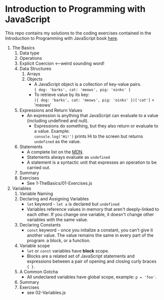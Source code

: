 # Introduction to Programming with JavaScript  
This repo contains my solutions to the coding exercises contained in the Introduction to Programming with JavaScript book [here](https://launchschool.com/books/javascript).
1. The Basics
    1. Data type
    2. Operations
    3. Explicit Coercion <--weird sounding word!
    4. Data Structures
        1. Arrays
        2. Objects  
            * A JavaScript object is a collection of key-value pairs.  
            `{ dog: 'barks', cat: 'meows', pig: 'oinks' }`  
            * To retrieve value by its key:  
            `({ dog: 'barks', cat: 'meows', pig: 'oinks' })['cat']` = 'meows'  
    5. Expressions and Return Values  
        * An expression is anything that JavaScript can evaluate to a value (including undefined and null).  
            * Expressions do something, but they also return or evaluate to a value. Example:  
            `console.log('Hi!')` prints Hi to the screen but returns `undefined` as the value.  
    6. Statements  
        * A complete list on the [MDN](https://developer.mozilla.org/en-US/docs/Web/JavaScript/Reference/Statements). 
        * Statements always evaluate as `undefined` 
        * A statement is a syntactic unit that expresses an operation to be carried out.  
    7. Summary  
    8. Exercises  
        * See 1-TheBasics/01-Exercises.js  
2. Variables
    1. Variable Naming
    2. Declaring and Assigning Variables
        * `let` keyword - `let a` is declared but `undefined`  
        * Variables reference values in memory that aren't deeply-linked to each other. If you change one variable, it doesn't change other variables with the same value. 
    3. Declaring Constants
        * `const` keyword - once you initalize a constant, you can't give it another value.  The value remains the same in every part of the program: a block, or a function.  
    4. Variable scope
        * `let` or `const` variables have **block** scope.  
        * Blocks are a related set of JavaScript statements and expressions between a pair of opening and closing curly braces `{ }`.
    5. A Common Gotcha
        * All undeclared variables have global scope, example: `p = 'foo'`.  
    6. Summary  
    7. Exercises
        * see 02-Variables.js
        







